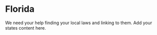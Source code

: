 # Florida

We need your help finding your local laws and linking to them. Add your states content here.